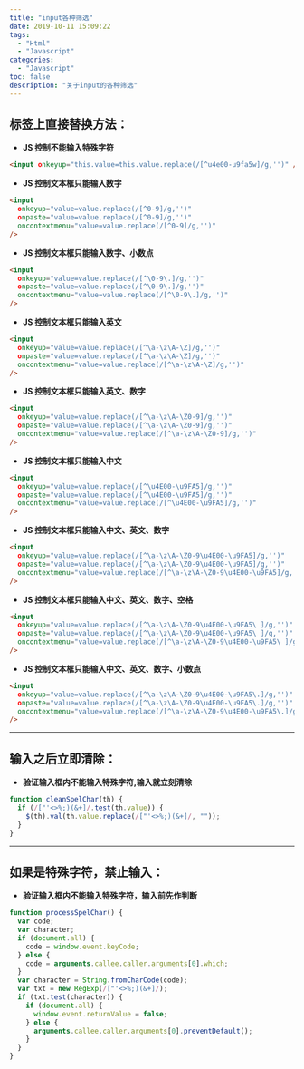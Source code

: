 ```yaml
---
title: "input各种筛选"
date: 2019-10-11 15:09:22
tags:
  - "Html"
  - "Javascript"
categories:
  - "Javascript"
toc: false
description: "关于input的各种筛选"
---
```


## 标签上直接替换方法：

- **JS 控制不能输入特殊字符**

```html
<input οnkeyup="this.value=this.value.replace(/[^u4e00-u9fa5w]/g,'')" />
```

- **JS 控制文本框只能输入数字**

```html
<input
  οnkeyup="value=value.replace(/[^0-9]/g,'')"
  οnpaste="value=value.replace(/[^0-9]/g,'')"
  oncontextmenu="value=value.replace(/[^0-9]/g,'')"
/>
```

- **JS 控制文本框只能输入数字、小数点**

```html
<input
  οnkeyup="value=value.replace(/[^\0-9\.]/g,'')"
  οnpaste="value=value.replace(/[^\0-9\.]/g,'')"
  oncontextmenu="value=value.replace(/[^\0-9\.]/g,'')"
/>
```

- **JS 控制文本框只能输入英文**

```html
<input
  οnkeyup="value=value.replace(/[^\a-\z\A-\Z]/g,'')"
  οnpaste="value=value.replace(/[^\a-\z\A-\Z]/g,'')"
  oncontextmenu="value=value.replace(/[^\a-\z\A-\Z]/g,'')"
/>
```

- **JS 控制文本框只能输入英文、数字**

```html
<input
  οnkeyup="value=value.replace(/[^\a-\z\A-\Z0-9]/g,'')"
  οnpaste="value=value.replace(/[^\a-\z\A-\Z0-9]/g,'')"
  oncontextmenu="value=value.replace(/[^\a-\z\A-\Z0-9]/g,'')"
/>
```

- **JS 控制文本框只能输入中文**

```html
<input
  οnkeyup="value=value.replace(/[^\u4E00-\u9FA5]/g,'')"
  οnpaste="value=value.replace(/[^\u4E00-\u9FA5]/g,'')"
  oncontextmenu="value=value.replace(/[^\u4E00-\u9FA5]/g,'')"
/>
```

- **JS 控制文本框只能输入中文、英文、数字**

```html
<input
  οnkeyup="value=value.replace(/[^\a-\z\A-\Z0-9\u4E00-\u9FA5]/g,'')"
  οnpaste="value=value.replace(/[^\a-\z\A-\Z0-9\u4E00-\u9FA5]/g,'')"
  oncontextmenu="value=value.replace(/[^\a-\z\A-\Z0-9\u4E00-\u9FA5]/g,'')"
/>
```

- **JS 控制文本框只能输入中文、英文、数字、空格**

```html
<input
  οnkeyup="value=value.replace(/[^\a-\z\A-\Z0-9\u4E00-\u9FA5\ ]/g,'')"
  οnpaste="value=value.replace(/[^\a-\z\A-\Z0-9\u4E00-\u9FA5\ ]/g,'')"
  oncontextmenu="value=value.replace(/[^\a-\z\A-\Z0-9\u4E00-\u9FA5\ ]/g,'')"
/>
```

- **JS 控制文本框只能输入中文、英文、数字、小数点**

```html
<input
  οnkeyup="value=value.replace(/[^\a-\z\A-\Z0-9\u4E00-\u9FA5\.]/g,'')"
  οnpaste="value=value.replace(/[^\a-\z\A-\Z0-9\u4E00-\u9FA5\.]/g,'')"
  oncontextmenu="value=value.replace(/[^\a-\z\A-\Z0-9\u4E00-\u9FA5\.]/g,'')"
/>
```

---

## 输入之后立即清除：

- **验证输入框内不能输入特殊字符,输入就立刻清除**

```javascript
function cleanSpelChar(th) {
  if (/["'<>%;)(&+]/.test(th.value)) {
    $(th).val(th.value.replace(/["'<>%;)(&+]/, ""));
  }
}
```

---

## 如果是特殊字符，禁止输入：

- **验证输入框内不能输入特殊字符，输入前先作判断**

```javascript
function processSpelChar() {
  var code;
  var character;
  if (document.all) {
    code = window.event.keyCode;
  } else {
    code = arguments.callee.caller.arguments[0].which;
  }
  var character = String.fromCharCode(code);
  var txt = new RegExp(/["'<>%;)(&+]/);
  if (txt.test(character)) {
    if (document.all) {
      window.event.returnValue = false;
    } else {
      arguments.callee.caller.arguments[0].preventDefault();
    }
  }
}
```

